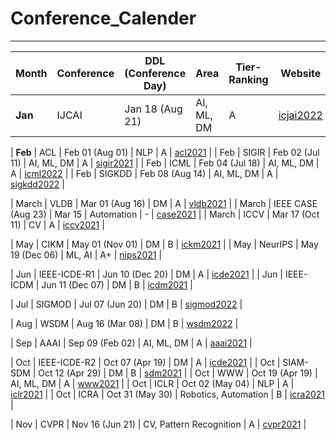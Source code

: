# Conference_Calender
----------------------------------------------
| Month | Conference | DDL (Conference Day) | Area | Tier-Ranking | Website |
| ----------- | ----------- | ----------- | ----------- | ----------- | ----------- |
| **Jan** | IJCAI | Jan 18 (Aug 21) | AI, ML, DM | A | [icjai2022](https://www.ijcai.org/future_conferences) |

| **Feb** | ACL | Feb 01 (Aug 01) | NLP | A | [acl2021](https://2021.aclweb.org) |
| Feb | SIGIR | Feb 02 (Jul 11) | AI, ML, DM | A | [sigir2021](https://sigir.org/sigir2021/) |
| Feb | ICML  | Feb 04 (Jul 18) | AI, ML, DM | A | [icml2022](https://icml.cc/Conferences/FutureMeetings) |
| Feb | SIGKDD  | Feb 08 (Aug 14) | AI, ML, DM | A | [sigkdd2022](https://www.kdd.org/calls/view/call-for-bids-to-host-kdd-2022-and-later) |

| March | VLDB  | Mar 01 (Aug 16) | DM | A | [vldb2021](https://vldb.org/2021/) |
| March | IEEE CASE (Aug 23)  | Mar 15 | Automation | - | [case2021](https://case2021.sciencesconf.org/) |
| March | ICCV  | Mar 17 (Oct 11) | CV | A | [iccv2021](http://iccv2021.thecvf.com) |

| May | CIKM  | May 01 (Nov 01) | DM | B | [ickm2021](https://www.cikm2021.org) |
| May | NeurIPS  | May 19 (Dec 06) | ML, AI | A+ | [nips2021](https://nips.cc/) |

| Jun | IEEE-ICDE-R1  | Jun 10 (Dec 20) | DM | A | [icde2021](https://icde2021.gr/) |
| Jun | IEEE-ICDM  | Jun 11 (Dec 07) | DM | B | [icdm2021](https://icdm2021.auckland.ac.nz/) |

| Jul | SIGMOD | Jul 07 (Jun 20) | DM | B | [sigmod2022](https://2021.sigmod.org/index.shtml) |

| Aug | WSDM  | Aug 16 (Mar 08) | DM | B | [wsdm2022](http://www.wsdm-conference.org/calls.php) |

| Sep | AAAI  | Sep 09 (Feb 02) | AI, ML, DM | A | [aaai2021](https://aaai.org/Conferences/AAAI-21) |

| Oct | IEEE-ICDE-R2  | Oct 07 (Apr 19) | DM | A | [icde2021](https://icde2021.gr/) |
| Oct | SIAM-SDM  | Oct 12 (Apr 29) | DM | B | [sdm2021](https://www.siam.org/conferences/cm/conference/sdm21) |
| Oct | WWW  | Oct 19 (Apr 19) | AI, ML, DM | A | [www2021](https://www2021.thewebconf.org/) |
| Oct | ICLR  | Oct 02 (May 04) | NLP | A | [iclr2021](https://iclr.cc/Conferences/2021) |
| Oct | ICRA  | Oct 31 (May 30) | Robotics, Automation | B | [icra2021](https://www.icra2022.org/) |

| Nov | CVPR  | Nov 16 (Jun 21) | CV, Pattern Recognition | A | [cvpr2021](http://cvpr2021.thecvf.com) |









